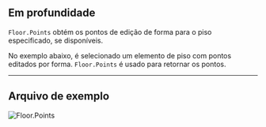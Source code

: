 ## Em profundidade
`Floor.Points` obtém os pontos de edição de forma para o piso especificado, se disponíveis.

No exemplo abaixo, é selecionado um elemento de piso com pontos editados por forma. `Floor.Points` é usado para retornar os pontos.
___
## Arquivo de exemplo

![Floor.Points](./Revit.Elements.Floor.Points_img.jpg)
